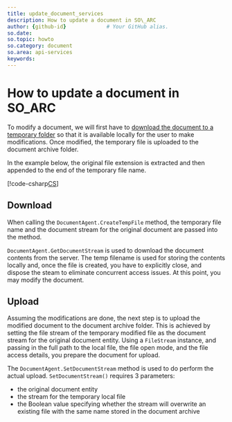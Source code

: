```yaml
---
title: update_document_services
description: How to update a document in SO\_ARC
author: {github-id}             # Your GitHub alias.
so.date:
so.topic: howto
so.category: document
so.area: api-services
keywords:
---
```


# How to update a document in SO\_ARC

To modify a document, we will first have to [download the document to a temporary folder][1] so that it is available locally for the user to make modifications. Once modified, the temporary file is uploaded to the document archive folder.

In the example below, the original file extension is extracted and then appended to the end of the temporary file name.

[!code-csharp[CS](includes/update-document.cs)]

## Download

When calling the `DocumentAgent.CreateTempFile` method, the temporary file name and the document stream for the original document are passed into the method.

`DocumentAgent.GetDocumentStream` is used to download the document contents from the server. The temp filename is used for storing the contents locally and, once the file is created, you have to explicitly close, and dispose the steam to eliminate concurrent access issues. At this point, you may modify the document.

## Upload

Assuming the modifications are done, the next step is to upload the modified document to the document archive folder. This is achieved by setting the file stream of the temporary modified file as the document stream for the original document entity. Using a `FileStream` instance, and passing in the full path to the local file, the file open mode, and the file access details, you prepare the document for upload.

The `DocumentAgent.SetDocumentStream` method is used to do perform the actual upload. `SetDocumentStream()` requires 3 parameters:

* the original document entity
* the stream for the temporary local file
* the Boolean value specifying whether the stream will overwrite an existing file with the same name stored in the document archive

<!-- Referenced links -->
[1]: download.md
